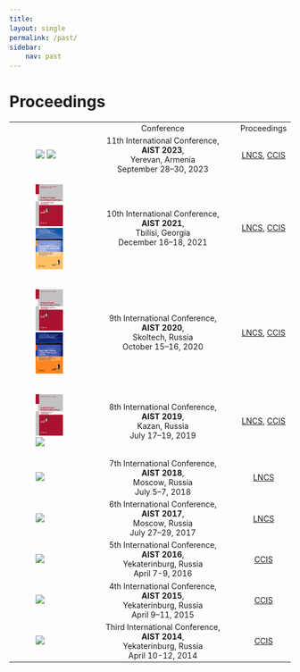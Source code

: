 ```yaml
---
title: 
layout: single
permalink: /past/
sidebar: 
    nav: past 
---
```


# Proceedings

<center>
<table style="width: 100%">
    <tbody>
        <tr>
            <td style="width: 30%;"></td>
            <td style="width: 60%;"><center>Conference</center></td>
            <td><center>Proceedings</center></td>
        </tr>
        <tr>
            <td style="width: 30%;">
                <figure>
                    <a href="https://link.springer.com/book/10.1007/978-3-031-54534-4"><img src="https://media.springernature.com/full/springer-static/cover-hires/book/978-3-031-54534-4?as=webp"></a> <a href="https://link.springer.com/book/10.1007/978-3-030-39575-9"><img src="https://media.springernature.com/full/springer-static/cover-hires/book/978-3-030-39575-9?as=webp"></a>
                </figure>
            </td>
            <td style="width: 60%;"><center>11th International Conference,<br><b>AIST 2023</b>,<br>Yerevan, Armenia<br>September 28–30, 2023</center></td>
            <td><center><a href="https://link.springer.com/book/10.1007/978-3-031-54534-4">LNCS</a>, <a href="https://link.springer.com/book/10.1007/978-3-030-39575-9">CCIS</a></center></td>
        </tr>
        <tr>
            <td style="width: 30%;">
                <figure>
                    <a href="https://link.springer.com/book/10.1007/978-3-031-16500-9"><img src="/assets/images/978-3-031-16500-9.png"></a> <a href="https://link.springer.com/book/10.1007/978-3-031-15168-2"><img src="/assets/images/978-3-031-15168-2.png"></a>
                </figure>
            </td>
            <td style="width: 60%;"><center>10th International Conference,<br><b>AIST 2021</b>,<br>Tbilisi, Georgia<br>December 16–18, 2021</center></td>
            <td><center><a href="https://link.springer.com/book/10.1007/978-3-031-16500-9">LNCS</a>, <a href="https://link.springer.com/book/10.1007/978-3-031-15168-2">CCIS</a></center></td>
        </tr>
        <tr>
            <td style="width: 30%;">
                <figure>
                    <a href="https://link.springer.com/book/10.1007/978-3-030-72610-2"><img src="/assets/images/978-3-030-72610-2.jpg"></a> <a href="https://link.springer.com/book/10.1007/978-3-030-71214-3"><img src="/assets/images/978-3-030-71214-3.jpg"></a>
                </figure>
            </td>
            <td style="width: 60%;"><center>9th International Conference,<br><b>AIST 2020</b>,<br>Skoltech, Russia<br>October 15–16, 2020</center></td>
            <td><center><a href="https://link.springer.com/book/10.1007/978-3-030-72610-2">LNCS</a>, <a href="https://link.springer.com/book/10.1007/978-3-030-71214-3">CCIS</a></center></td>
        </tr>
        <tr>
            <td style="width: 30%;">
                <figure>
                    <a href="https://link.springer.com/book/10.1007/978-3-030-37334-4"><img src="/assets/images/978-3-030-37334-4.jpg"></a> <a href="https://link.springer.com/book/10.1007/978-3-030-39575-9"><img src="https://media.springernature.com/w306/springer-static/cover-hires/book/978-3-030-39575-9"></a>
                </figure>
            </td>
            <td style="width: 60%;"><center>8th International Conference,<br><b>AIST 2019</b>,<br>Kazan, Russia<br>July 17–19, 2019</center></td>
            <td><center><a href="https://link.springer.com/book/10.1007/978-3-030-37334-4">LNCS</a>, <a href="https://link.springer.com/book/10.1007/978-3-030-39575-9">CCIS</a></center></td>
        </tr>
        <tr>
            <td style="width: 30%;">
                <figure>
                    <a href="https://link.springer.com/book/10.1007/978-3-030-11027-7"><img src="https://media.springernature.com/w306/springer-static/cover-hires/book/978-3-030-11027-7"></a>
                </figure>
            </td>
            <td style="width: 60%;"><center>7th International Conference,<br><b>AIST 2018</b>,<br>Moscow, Russia<br>July 5–7, 2018</center></td>
            <td><center><a href="https://link.springer.com/book/10.1007/978-3-030-11027-7">LNCS</a></center></td>
        </tr>
        <tr>
            <td style="width: 30%;">
                <figure>
                    <a href="https://link.springer.com/book/10.1007/978-3-319-73013-4"><img src="https://media.springernature.com/w306/springer-static/cover-hires/book/978-3-319-73013-4"></a>
                </figure>
            </td>
            <td style="width: 60%;"><center>6th International Conference,<br><b>AIST 2017</b>,<br>Moscow, Russia<br>July 27–29, 2017</center></td>
            <td><center><a href="https://link.springer.com/book/10.1007/978-3-319-73013-4">LNCS</a></center></td>
        </tr>
        <tr>
            <td>
                <figure>
                    <a href="https://link.springer.com/book/10.1007/978-3-319-52920-2"><img src="https://media.springernature.com/w306/springer-static/cover-hires/book/978-3-319-52920-2"></a>
                </figure>
            </td>
            <td><center>5th International Conference,<br><b>AIST 2016</b>,<br>Yekaterinburg, Russia<br>April 7-9, 2016</center></td>
            <td><center><a href="https://link.springer.com/book/10.1007/978-3-319-52920-2">CCIS</a></center></td>
        </tr>
        <tr>
          <td>
            <figure>
                <a href="https://link.springer.com/book/10.1007/978-3-319-26123-2"><img src="https://media.springernature.com/w306/springer-static/cover-hires/book/978-3-319-26123-2"></a>
            </figure>
          </td>
          <td><center>4th International Conference,<br><b>AIST 2015</b>,<br>Yekaterinburg, Russia<br>April 9–11, 2015</center></td>
          <td><center><a href="https://link.springer.com/book/10.1007/978-3-319-26123-2">CCIS</a></center></td>
        </tr>
        <tr>
            <td>
              <figure>
                  <a href="https://link.springer.com/book/10.1007/978-3-319-12580-0"><img src="https://media.springernature.com/w306/springer-static/cover-hires/book/978-3-319-12580-0"></a>
               </figure>
            </td>
            <td><center>Third International Conference,<br><b>AIST 2014</b>,<br>Yekaterinburg, Russia<br>April 10-12, 2014</center></td>
            <td><center><a href="https://link.springer.com/book/10.1007/978-3-319-12580-0">CCIS</a></center></td>
        </tr>         
</tbody>
</table>
</center>
